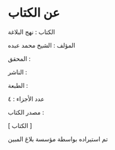 # عن الكتاب

الكتاب : نهج البلاغة

المؤلف : الشيخ محمد عبده

المحقق :

الناشر :

الطبعة :

عدد الأجزاء : ٤

مصدر الكتاب :

\[ الكتاب \]

تم استيراده بواسطة مؤسسة بلاغ المبين
